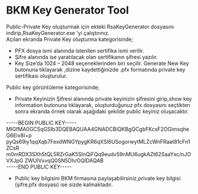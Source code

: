 # BKM Key Generator Tool
Public-Private Key oluşturmak için ekteki RsaKeyGenerator dosyasını indirip,RsaKeyGenerator.exe 'yi çalıştırınız.<br>
Açılan ekranda Private Key oluşturma kategorisinde;  <br>
- PFX dosya ismi alanında istenilen sertifika ismi verilir.
- Şifre alanında ise yaratılacak olan sertifikanın şifresi yazılır.
- Key Size’da 1024 – 2048 seçeneklerinden biri seçilir.
Generate New Key butonuna tıklayarak ,dizine kaydettiğinizde .pfx formatında private key sertifikası oluşturulur. 

Public key görüntüleme kategorisinde;
- Private Keyinizin Şifresi alanında private keyinizin şifresini girip,show key information butonuna tıklayarak, oluşturduğunuz pfx dosyasını seçtikten sonra ekranda örnek olarak aşağıdaki şekilde public keyiniz oluşacaktır.

-----BEGIN PUBLIC KEY----- <br>
MIGfMA0GCSqGSIb3DQEBAQUAA4GNADCBiQKBgQCgbFKcsF2OGimsqheG6Eiv8I+p
pyQs69iy1qqXqb7FexdWNGYpygKR6qXSl6USogorwytMLZcWnFRaat81cFn1ZCsR
m0mRDX3SXh5tQL5RZrGaK5SlnQiFQq9eudv59nMU6ugkAZt62SaaYxc/nJOVXJpG
ZWUIVxvqQ0SN5Dh/OQIDAQAB <br>
-----END PUBLIC KEY-----

- Public key bilgisini BKM firmasına paylaşabilirsiniz,private key bilgisi (şifre,pfx dosyası) ise sizde kalmaktadır.
